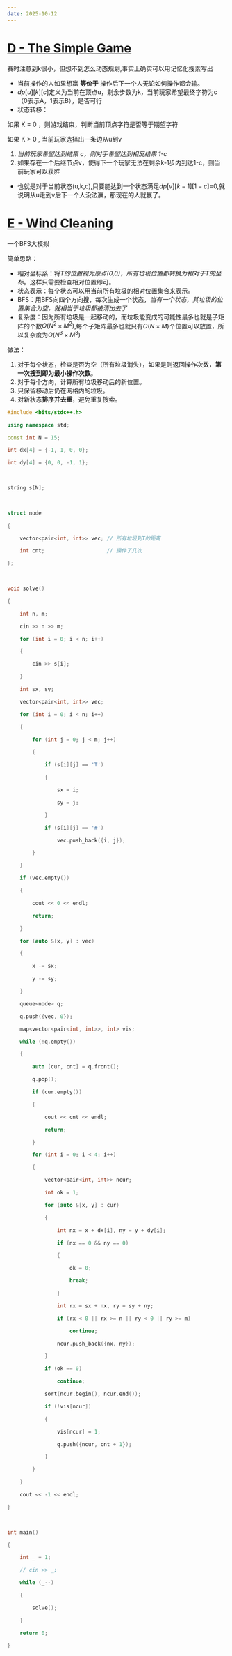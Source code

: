 ```yaml
---
date: 2025-10-12
---
```

# [D - The Simple Game](https://atcoder.jp/contests/abc427/tasks/abc427_d)

赛时注意到k很小，但想不到怎么动态规划,事实上确实可以用记忆化搜索写出

- 当前操作的人如果想赢 **等价于** 操作后下一个人无论如何操作都会输。
- $dp[u][k][c]$定义为当前在顶点u，剩余步数为k，当前玩家希望最终字符为c（0表示A，1表示B），是否可行
- 状态转移：

如果 K = 0 ，则游戏结束，判断当前顶点字符是否等于期望字符

如果 K > 0 , 当前玩家选择出一条边从u到v

1. *当前玩家希望达到结果 c，则对手希望达到相反结果 1-c*
2. 如果存在一个后继节点v，使得下一个玩家无法在剩余k-1步内到达1-c，则当前玩家可以获胜

- 也就是对于当前状态(u,k,c),只要能达到一个状态满足$dp[v][k-1][1-c]$=0,就说明从u走到v后下一个人没法赢，那现在的人就赢了。

# [E - Wind Cleaning](https://atcoder.jp/contests/abc427/tasks/abc427_e)

一个BFS大模拟

简单思路：

- 相对坐标系：将*T的位置视为原点(0,0)，所有垃圾位置都转换为相对于T的坐标*。这样只需要检查相对位置即可。
- 状态表示：每个状态可以用当前所有垃圾的相对位置集合来表示。
- BFS：用BFS向四个方向搜，每次生成一个状态，*当有一个状态，其垃圾的位置集合为空，就相当于垃圾都被清出去了*
- 复杂度：因为所有垃圾是一起移动的，而垃圾能变成的可能性最多也就是子矩阵的个数$O(N^{2} \times M^{2})$,每个子矩阵最多也就只有$O(N \times M)$个位置可以放置，所以复杂度为$O(N^{3} \times M^{3})$

做法：

1. 对于每个状态，检查是否为空（所有垃圾消失），如果是则返回操作次数，**第一次搜到即为最小操作次数**。
2. 对于每个方向，计算所有垃圾移动后的新位置。
3. 只保留移动后仍在网格内的垃圾。
4. 对新状态**排序并去重**，避免重复搜索。


```cpp
#include <bits/stdc++.h>

using namespace std;

const int N = 15;

int dx[4] = {-1, 1, 0, 0};

int dy[4] = {0, 0, -1, 1};

  

string s[N];

  

struct node

{

    vector<pair<int, int>> vec; // 所有垃圾到T的距离

    int cnt;                    // 操作了几次

};

  

void solve()

{

    int n, m;

    cin >> n >> m;

    for (int i = 0; i < n; i++)

    {

        cin >> s[i];

    }

    int sx, sy;

    vector<pair<int, int>> vec;

    for (int i = 0; i < n; i++)

    {

        for (int j = 0; j < m; j++)

        {

            if (s[i][j] == 'T')

            {

                sx = i;

                sy = j;

            }

            if (s[i][j] == '#')

                vec.push_back({i, j});

        }

    }

    if (vec.empty())

    {

        cout << 0 << endl;

        return;

    }

    for (auto &[x, y] : vec)

    {

        x -= sx;

        y -= sy;

    }

    queue<node> q;

    q.push({vec, 0});

    map<vector<pair<int, int>>, int> vis;

    while (!q.empty())

    {

        auto [cur, cnt] = q.front();

        q.pop();

        if (cur.empty())

        {

            cout << cnt << endl;

            return;

        }

        for (int i = 0; i < 4; i++)

        {

            vector<pair<int, int>> ncur;

            int ok = 1;

            for (auto &[x, y] : cur)

            {

                int nx = x + dx[i], ny = y + dy[i];

                if (nx == 0 && ny == 0)

                {

                    ok = 0;

                    break;

                }

                int rx = sx + nx, ry = sy + ny;

                if (rx < 0 || rx >= n || ry < 0 || ry >= m)

                    continue;

                ncur.push_back({nx, ny});

            }

            if (ok == 0)

                continue;

            sort(ncur.begin(), ncur.end());

            if (!vis[ncur])

            {

                vis[ncur] = 1;

                q.push({ncur, cnt + 1});

            }

        }

    }

    cout << -1 << endl;

}

  

int main()

{

    int _ = 1;

    // cin >> _;

    while (_--)

    {

        solve();

    }

    return 0;

}
```
